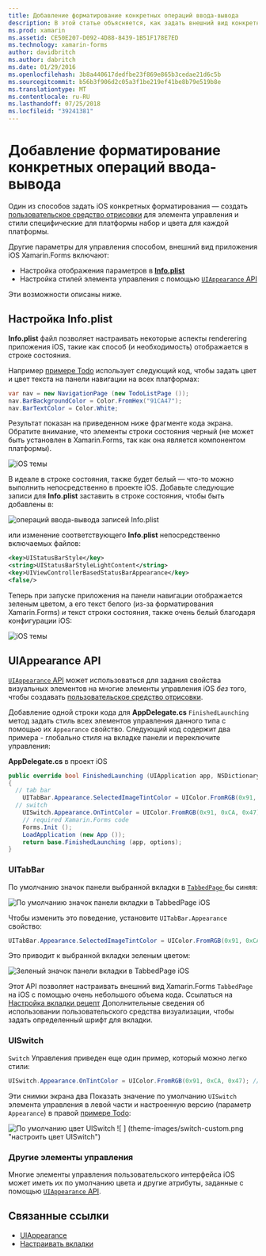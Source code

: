```yaml
---
title: Добавление форматирование конкретных операций ввода-вывода
description: В этой статье объясняется, как задать внешний вид конкретного iOS без использования пользовательского средства визуализации Xamarin.Forms.
ms.prod: xamarin
ms.assetid: CE50E207-D092-4D88-8439-1B51F178E7ED
ms.technology: xamarin-forms
author: davidbritch
ms.author: dabritch
ms.date: 01/29/2016
ms.openlocfilehash: 3b8a440617dedfbe23f869e865b3cedae21d6c5b
ms.sourcegitcommit: b56b3f906d2c05a3f1be219ef41be8b79e519b8e
ms.translationtype: MT
ms.contentlocale: ru-RU
ms.lasthandoff: 07/25/2018
ms.locfileid: "39241381"
---
```

# <a name="adding-ios-specific-formatting"></a>Добавление форматирование конкретных операций ввода-вывода

Один из способов задать iOS конкретных форматирования — создать [пользовательское средство отрисовки](~/xamarin-forms/app-fundamentals/custom-renderer/index.md) для элемента управления и стили специфические для платформы набор и цвета для каждой платформы.

Другие параметры для управления способом, внешний вид приложения iOS Xamarin.Forms включают:

* Настройка отображения параметров в [ **Info.plist**](#info-plist)
* Настройка стилей элемента управления с помощью [ `UIAppearance` API](#uiappearance)

Эти возможности описаны ниже.

<a name="info-plist"/>

## <a name="customizing-infoplist"></a>Настройка Info.plist

**Info.plist** файл позволяет настраивать некоторые аспекты renderering приложения iOS, такие как способ (и необходимость) отображается в строке состояния.

Например [примере Todo](https://developer.xamarin.com/samples/xamarin-forms/Todo/) использует следующий код, чтобы задать цвет и цвет текста на панели навигации на всех платформах:

```csharp
var nav = new NavigationPage (new TodoListPage ());
nav.BarBackgroundColor = Color.FromHex("91CA47");
nav.BarTextColor = Color.White;
```

Результат показан на приведенном ниже фрагменте кода экрана. Обратите внимание, что элементы строки состояния черный (не может быть установлен в Xamarin.Forms, так как она является компонентом платформы).

![](theme-images/status-default-sml.png "iOS темы")

В идеале в строке состояния, также будет белый — что-то можно выполнить непосредственно в проекте iOS. Добавьте следующие записи для **Info.plist** заставить в строке состояния, чтобы быть добавлены в:

![](theme-images/info-plist.png "операций ввода-вывода записей Info.plist")

или изменение соответствующего **Info.plist** непосредственно включаемых файлов:

```xml
<key>UIStatusBarStyle</key>
<string>UIStatusBarStyleLightContent</string>
<key>UIViewControllerBasedStatusBarAppearance</key>
<false/>
```

Теперь при запуске приложения на панели навигации отображается зеленым цветом, а его текст белого (из-за форматирования Xamarin.Forms) *и* текст строки состояния, также очень белый благодаря конфигурации iOS:

![](theme-images/status-white-sml.png "iOS темы")

<a name="uiappearance"/>

## <a name="uiappearance-api"></a>UIAppearance API

[ `UIAppearance` API](~/ios/user-interface/ios-ui/introduction-to-the-appearance-api.md) может использоваться для задания свойства визуальных элементов на многие элементы управления iOS *без* того, чтобы создавать [пользовательское средство отрисовки](~/xamarin-forms/app-fundamentals/custom-renderer/index.md).

Добавление одной строки кода для **AppDelegate.cs** `FinishedLaunching` метод задать стиль всех элементов управления данного типа с помощью их `Appearance` свойство. Следующий код содержит два примера - глобально стиля на вкладке панели и переключите управления:

**AppDelegate.cs** в проект iOS

```csharp
public override bool FinishedLaunching (UIApplication app, NSDictionary options)
{
  // tab bar
    UITabBar.Appearance.SelectedImageTintColor = UIColor.FromRGB(0x91, 0xCA, 0x47); // green
  // switch
    UISwitch.Appearance.OnTintColor = UIColor.FromRGB(0x91, 0xCA, 0x47); // green
    // required Xamarin.Forms code
    Forms.Init ();
    LoadApplication (new App ());
    return base.FinishedLaunching (app, options);
}
```

### <a name="uitabbar"></a>UITabBar

По умолчанию значок панели выбранной вкладки в [ `TabbedPage` ](~/xamarin-forms/app-fundamentals/navigation/tabbed-page.md) бы синяя:

![](theme-images/tabbar-default.png "По умолчанию значок панели вкладки в TabbedPage iOS")

Чтобы изменить это поведение, установите `UITabBar.Appearance` свойство:

```csharp
UITabBar.Appearance.SelectedImageTintColor = UIColor.FromRGB(0x91, 0xCA, 0x47); // green
```

Это приводит к выбранной вкладки зеленым цветом:

![](theme-images/tabbar-custom.png "Зеленый значок панели вкладки в TabbedPage iOS")

Этот API позволяет настраивать внешний вид Xamarin.Forms `TabbedPage` на iOS с помощью очень небольшого объема кода. Ссылаться на [Настройка вкладки рецепт](https://github.com/xamarin/recipes/tree/master/Recipes/xamarin-forms/iOS/customize-tabs) Дополнительные сведения об использовании пользовательского средства визуализации, чтобы задать определенный шрифт для вкладки.

### <a name="uiswitch"></a>UISwitch

`Switch` Управления приведен еще один пример, который можно легко стили:

```csharp
UISwitch.Appearance.OnTintColor = UIColor.FromRGB(0x91, 0xCA, 0x47); // green
```

Эти снимки экрана два Показать значение по умолчанию `UISwitch` элемента управления в левой части и настроенную версию (параметр `Appearance`) в правой [примере Todo](https://developer.xamarin.com/samples/xamarin-forms/Todo/):

![](theme-images/switch-default.png "По умолчанию цвет UISwitch") ![ ] (theme-images/switch-custom.png "настроить цвет UISwitch")

### <a name="other-controls"></a>Другие элементы управления

Многие элементы управления пользовательского интерфейса iOS может иметь их по умолчанию цвета и другие атрибуты, заданные с помощью [ `UIAppearance` API](~/ios/user-interface/ios-ui/introduction-to-the-appearance-api.md).



## <a name="related-links"></a>Связанные ссылки

- [UIAppearance](~/ios/user-interface/ios-ui/introduction-to-the-appearance-api.md)
- [Настраивать вкладки](https://github.com/xamarin/recipes/tree/master/Recipes/xamarin-forms/iOS/customize-tabs)
